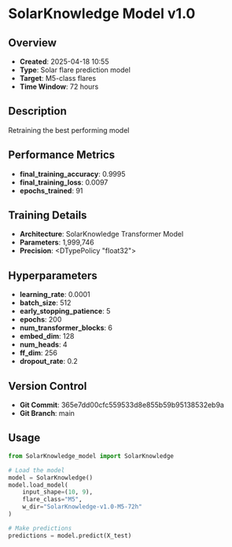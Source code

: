 # SolarKnowledge Model v1.0

## Overview
- **Created**: 2025-04-18 10:55
- **Type**: Solar flare prediction model
- **Target**: M5-class flares
- **Time Window**: 72 hours

## Description
Retraining the best performing model

## Performance Metrics
- **final_training_accuracy**: 0.9995
- **final_training_loss**: 0.0097
- **epochs_trained**: 91


## Training Details
- **Architecture**: SolarKnowledge Transformer Model
- **Parameters**: 1,999,746
- **Precision**: <DTypePolicy "float32">

## Hyperparameters
- **learning_rate**: 0.0001
- **batch_size**: 512
- **early_stopping_patience**: 5
- **epochs**: 200
- **num_transformer_blocks**: 6
- **embed_dim**: 128
- **num_heads**: 4
- **ff_dim**: 256
- **dropout_rate**: 0.2

## Version Control
- **Git Commit**: 365e7dd00cfc559533d8e855b59b95138532eb9a
- **Git Branch**: main

## Usage
```python
from SolarKnowledge_model import SolarKnowledge

# Load the model
model = SolarKnowledge()
model.load_model(
    input_shape=(10, 9), 
    flare_class="M5", 
    w_dir="SolarKnowledge-v1.0-M5-72h"
)

# Make predictions
predictions = model.predict(X_test)
```

